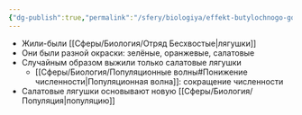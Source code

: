```yaml
---
{"dg-publish":true,"permalink":"/sfery/biologiya/effekt-butylochnogo-gorlyshka/","tags":["Эволюция"]}
---
```


- Жили-были [[Сферы/Биология/Отряд Бесхвостые\|лягушки]]
- Они были разной окраски: зелёные, оранжевые, салатовые 
- Случайным образом выжили только салатовые лягушки 
	- [[Сферы/Биология/Популяционные волны#Понижение численности\|Популяционная волна]]: сокращение численности
- Салатовые лягушки основывают новую [[Сферы/Биология/Популяция\|популяцию]]
